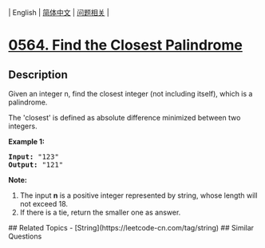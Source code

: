 
| English | [简体中文](README.md) | [问题相关](QUESTION.md) |
# [0564. Find the Closest Palindrome](https://leetcode-cn.com/problems/find-the-closest-palindrome/)
## Description
<p>Given an integer n, find the closest integer (not including itself), which is a palindrome. </p>

<p>The 'closest' is defined as absolute difference minimized between two integers.</p>

<p><b>Example 1:</b><br />
<pre>
<b>Input:</b> "123"
<b>Output:</b> "121"
</pre>
</p>

<p><b>Note:</b><br>
<ol>
<li>The input <b>n</b> is a positive integer represented by string, whose length will not exceed 18.</li>
<li>If there is a tie, return the smaller one as answer.</li>
</ol>
</p>
## Related Topics
- [String](https://leetcode-cn.com/tag/string)
## Similar Questions

